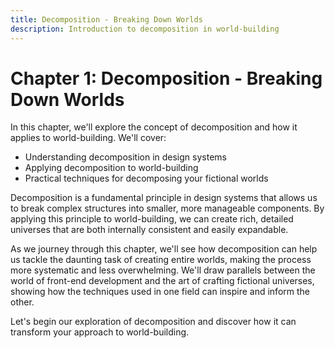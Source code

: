 ```yaml
---
title: Decomposition - Breaking Down Worlds
description: Introduction to decomposition in world-building
---
```


# Chapter 1: Decomposition - Breaking Down Worlds

In this chapter, we'll explore the concept of decomposition and how it applies to world-building. We'll cover:

- Understanding decomposition in design systems
- Applying decomposition to world-building
- Practical techniques for decomposing your fictional worlds

Decomposition is a fundamental principle in design systems that allows us to break complex structures into smaller, more manageable components. By applying this principle to world-building, we can create rich, detailed universes that are both internally consistent and easily expandable.

As we journey through this chapter, we'll see how decomposition can help us tackle the daunting task of creating entire worlds, making the process more systematic and less overwhelming. We'll draw parallels between the world of front-end development and the art of crafting fictional universes, showing how the techniques used in one field can inspire and inform the other.

Let's begin our exploration of decomposition and discover how it can transform your approach to world-building.
